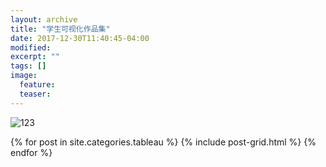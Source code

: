 ```yaml
---
layout: archive
title: "学生可视化作品集"
date: 2017-12-30T11:40:45-04:00
modified:
excerpt: ""
tags: []
image: 
  feature: 
  teaser: 
---
```

![123](https://lamkk.github.io/images/cdef.png)

<div class="tiles">
{% for post in site.categories.tableau %}
  {% include post-grid.html %}
{% endfor %}
</div><!-- /.tiles -->

